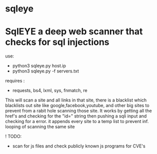 # sqleye
<h1>SqlEYE a deep web scanner that checks for sql injections</h1>


use: 
* python3 sqleye.py host.ip
* python3 sqleye.py -f servers.txt


requires :
* requests, bs4, lxml, sys, fnmatch, re

This will scan a site and all links in that site, there is a blacklist which blacklists out site like google,facebook,youtube, and other big sites to prevent from a rabit hole scanning those site. 
It works by getting all the href's and checking for the "id=" string then pushing a sqli input and checking for a error. it appends every site to a temp list to prevent inf. looping of scanning the same site

! TODO:
* scan for js files and check publicly known js programs for CVE's
